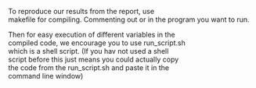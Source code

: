 
To reproduce our results from the report, use  
makefile for compiling. Commenting out or in the 
program you want to run.  
  
Then for easy execution of different variables in the  
compiled code, we encourage you to use run_script.sh  
which is a shell script. (If you hav not used a shell  
script before this just means you could actually copy  
the code from the run_script.sh and paste it in the  
command line window) 

